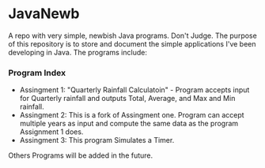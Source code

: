 # JavaNewb
A repo with very simple, newbish Java programs. Don't Judge. 
The purpose of this repository is to store and document the simple applications I've been developing in Java.
The programs include:

### Program Index

* Assingment 1: "Quarterly Rainfall Calculatoin" - Program accepts input for Quarterly rainfall and outputs Total, Average, and Max and Min rainfall.
* Assingment 2: This is a fork of Assingment one. Program can accept multiple years as input and compute the same data as the program Assignment 1 does.
* Assingment 3: This program Simulates a Timer. 

Others Programs will be added in the future.
